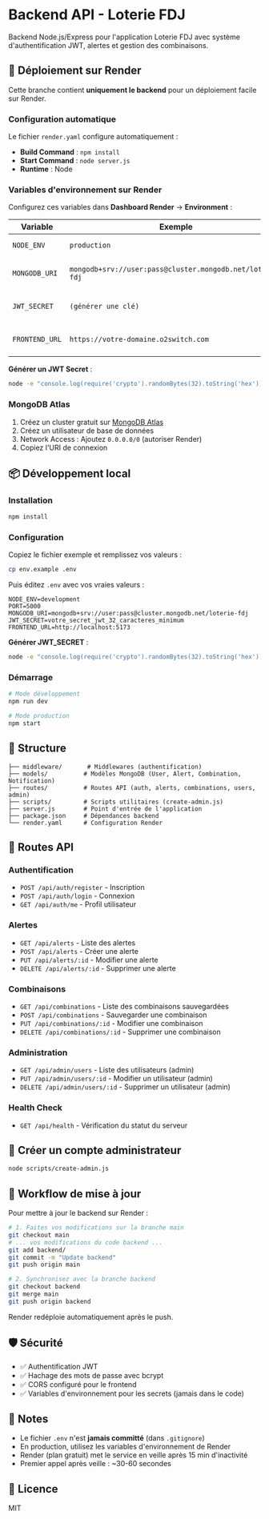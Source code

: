 # Backend API - Loterie FDJ

Backend Node.js/Express pour l'application Loterie FDJ avec système d'authentification JWT, alertes et gestion des combinaisons.

## 🚀 Déploiement sur Render

Cette branche contient **uniquement le backend** pour un déploiement facile sur Render.

### Configuration automatique

Le fichier `render.yaml` configure automatiquement :
- **Build Command** : `npm install`
- **Start Command** : `node server.js`
- **Runtime** : Node

### Variables d'environnement sur Render

Configurez ces variables dans **Dashboard Render** → **Environment** :

| Variable | Exemple | Description |
|----------|---------|-------------|
| `NODE_ENV` | `production` | Mode production |
| `MONGODB_URI` | `mongodb+srv://user:pass@cluster.mongodb.net/loterie-fdj` | URI MongoDB Atlas |
| `JWT_SECRET` | `(générer une clé)` | Secret JWT (32+ caractères) |
| `FRONTEND_URL` | `https://votre-domaine.o2switch.com` | URL frontend pour CORS |

**Générer un JWT Secret** :
```bash
node -e "console.log(require('crypto').randomBytes(32).toString('hex'))"
```

### MongoDB Atlas

1. Créez un cluster gratuit sur [MongoDB Atlas](https://www.mongodb.com/cloud/atlas)
2. Créez un utilisateur de base de données
3. Network Access : Ajoutez `0.0.0.0/0` (autoriser Render)
4. Copiez l'URI de connexion

## 📦 Développement local

### Installation

```bash
npm install
```

### Configuration

Copiez le fichier exemple et remplissez vos valeurs :

```bash
cp env.example .env
```

Puis éditez `.env` avec vos vraies valeurs :

```env
NODE_ENV=development
PORT=5000
MONGODB_URI=mongodb+srv://user:pass@cluster.mongodb.net/loterie-fdj
JWT_SECRET=votre_secret_jwt_32_caracteres_minimum
FRONTEND_URL=http://localhost:5173
```

**Générer JWT_SECRET** :
```bash
node -e "console.log(require('crypto').randomBytes(32).toString('hex'))"
```

### Démarrage

```bash
# Mode développement
npm run dev

# Mode production
npm start
```

## 📁 Structure

```
├── middleware/       # Middlewares (authentification)
├── models/          # Modèles MongoDB (User, Alert, Combination, Notification)
├── routes/          # Routes API (auth, alerts, combinations, users, admin)
├── scripts/         # Scripts utilitaires (create-admin.js)
├── server.js        # Point d'entrée de l'application
├── package.json     # Dépendances backend
└── render.yaml      # Configuration Render
```

## 🔐 Routes API

### Authentification
- `POST /api/auth/register` - Inscription
- `POST /api/auth/login` - Connexion
- `GET /api/auth/me` - Profil utilisateur

### Alertes
- `GET /api/alerts` - Liste des alertes
- `POST /api/alerts` - Créer une alerte
- `PUT /api/alerts/:id` - Modifier une alerte
- `DELETE /api/alerts/:id` - Supprimer une alerte

### Combinaisons
- `GET /api/combinations` - Liste des combinaisons sauvegardées
- `POST /api/combinations` - Sauvegarder une combinaison
- `PUT /api/combinations/:id` - Modifier une combinaison
- `DELETE /api/combinations/:id` - Supprimer une combinaison

### Administration
- `GET /api/admin/users` - Liste des utilisateurs (admin)
- `PUT /api/admin/users/:id` - Modifier un utilisateur (admin)
- `DELETE /api/admin/users/:id` - Supprimer un utilisateur (admin)

### Health Check
- `GET /api/health` - Vérification du statut du serveur

## 👤 Créer un compte administrateur

```bash
node scripts/create-admin.js
```

## 🔄 Workflow de mise à jour

Pour mettre à jour le backend sur Render :

```bash
# 1. Faites vos modifications sur la branche main
git checkout main
# ... vos modifications du code backend ...
git add backend/
git commit -m "Update backend"
git push origin main

# 2. Synchronisez avec la branche backend
git checkout backend
git merge main
git push origin backend
```

Render redéploie automatiquement après le push.

## 🛡️ Sécurité

- ✅ Authentification JWT
- ✅ Hachage des mots de passe avec bcrypt
- ✅ CORS configuré pour le frontend
- ✅ Variables d'environnement pour les secrets (jamais dans le code)

## 📝 Notes

- Le fichier `.env` n'est **jamais committé** (dans `.gitignore`)
- En production, utilisez les variables d'environnement de Render
- Render (plan gratuit) met le service en veille après 15 min d'inactivité
- Premier appel après veille : ~30-60 secondes

## 📄 Licence

MIT
